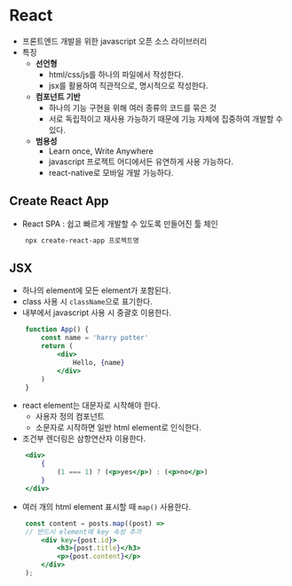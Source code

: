 # React

* 프론트엔드 개발을 위한 javascript 오픈 소스 라이브러리
* 특징
  * **선언형**
    * html/css/js를 하나의 파일에서 작성한다.
    * jsx를 활용하여 직관적으로, 명시적으로 작성한다.
  * **컴포넌트 기반**
    * 하나의 기능 구현을 위해 여러 종류의 코드를 묶은 것
    * 서로 독립적이고 재사용 가능하기 때문에 기능 자체에 집중하여 개발할 수 있다.
  * **범용성**
    * Learn once, Write Anywhere
    * javascript 프로젝트 어디에서든 유연하게 사용 가능하다.
    * react-native로 모바일 개발 가능하다.

## Create React App

* React SPA : 쉽고 빠르게 개발할 수 있도록 만들어진 툴 체인
``` bash
    npx create-react-app 프로젝트명
```

## JSX

* 하나의 element에 모든 element가 포함된다.
* class 사용 시 `className`으로 표기한다.
* 내부에서 javascript 사용 시 중괄호 이용한다.
```jsx
    function App() {
        const name = 'harry potter'
        return (
            <div>
                Hello, {name}
            </div>
        )
    }
```
* react element는 대문자로 시작해야 한다.
  * 사용자 정의 컴포넌트
  * 소문자로 시작하면 일반 html element로 인식한다.
* 조건부 렌더링은 삼항연산자 이용한다.
```jsx
    <div>
        {
            (1 === 1) ? (<p>yes</p>) : (<p>no</p>)   
        }
    </div>
```
* 여러 개의 html element 표시할 때 `map()` 사용한다.
``` jsx
    const content = posts.map((post) => 
    // 반드시 element에 key 속성 추가
        <div key={post.id}>
            <h3>{post.title}</h3>
            <p>{post.content}</p>
        </div>
    );
```